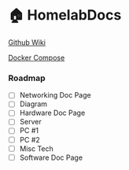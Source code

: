 # 🏠 HomelabDocs

[Github Wiki](https://github.com/reitenth/HomelabDocs/wiki)

[Docker Compose](https://github.com/reitenth/HomelabDocs/tree/main/docker)

### Roadmap

- [ ]  Networking Doc Page
  - [ ] Diagram
- [ ]  Hardware Doc Page
  - [ ] Server
  - [ ] PC #1
  - [ ] PC #2
  - [ ] Misc Tech
- [ ]  Software Doc Page
